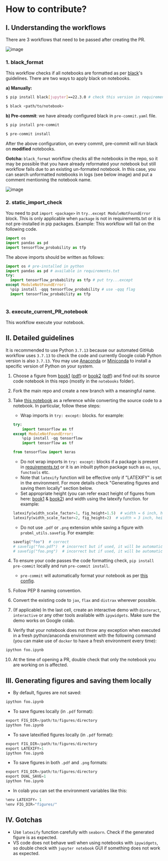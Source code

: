 # How to contribute?

## I. Understanding the workflows
There are 3 workflows that need to be passed after creating the PR.

![image](https://user-images.githubusercontent.com/59387624/178658825-4f4ed292-733d-41b1-9f9a-775160befea3.png)
### 1. black_format
This workflow checks if all notebooks are formatted as per [black](https://black.readthedocs.io/en/stable/)'s guidelines. There are two ways to apply black on notebooks.

**a) Manually:**
```sh
$ pip install black[jupyter]==22.3.0 # check this version in requirements-dev.txt
```
```sh
$ black <path/to/notebook>
```
**b) Pre-commit**: we have already configured black in `pre-commit.yaml` file.
```sh
$ pip install pre-commit
```
```sh
$ pre-commit install
```
After the above configuration, on every commit, pre-commit will run black on **modified** notebooks.

**Gotcha:** `black_format` workflow checks all the notebooks in the repo, so it may be possible that you have already reformated your notebook but still workflow fails due to an existing un-formated notebook. In this case, you can search unformatted notebooks in logs (see below image) and put a comment mentioning the notebook name.

![image](https://user-images.githubusercontent.com/59387624/178660753-4dc38535-e015-4b6b-a425-1298917f7612.png)

### 2. static_import_check
You need to put `import <package>` in `try..except ModuleNotFoundError` block. This is only applicable when `package` is not in requirements.txt or it is not pre-installed in pip packages.
Example: 
This workflow will fail on the following code.
```py
import os
import pandas as pd
import tensorflow_probability as tfp
```
The above imports should be written as follows: 
```py
import os # pre-installed in python
import pandas as pd # available in requirements.txt
try:
  import tensorflow_probability as tfp # put try...except
except ModuleNotFoundError:
  %pip install -qqq tensorflow_probability # use -qqq flag
  import tensorflow_probability as tfp
  
```
### 3. execute_current_PR_notebook
This workflow execute your notebook.

## II. Detailed guidelines

It is recommended to use Python `3.7.13` because our automated GitHub workflow uses `3.7.13` to check the code and currently Google colab Python version is also `3.7.13`. You may use [Anaconda](https://www.anaconda.com/) or [Miniconda](https://docs.conda.io/en/latest/miniconda.html) to install a specific version of Python on your system.

1. Choose a figure from [book1](https://probml.github.io/pml-book/book1.html) ([pdf](https://github.com/probml/pml-book/releases/latest/download/book1.pdf)) or [book2](https://probml.github.io/pml-book/book2.html) ([pdf](https://github.com/probml/pml2-book/releases/latest/download/pml2.pdf)) and find out its source code notebook in this repo (mostly in the `notebooks` folder).
2. Fork the main repo and create a new branch with a meaningful name.
3. Take [this notebook](https://github.com/probml/pyprobml/blob/master/notebooks/book1/02/discrete_prob_dist_plot.ipynb) as a reference while converting the source code to a notebook. In particular, follow these steps:
    * Wrap imports in `try: except:` blocks. for example:
    ```python
    try:
        import tensorflow as tf
    except ModuleNotFoundError:
        %pip install -qq tensorflow
        import tensorflow as tf

    from tensorflow import keras
    ```

    * Do not wrap imports in `try: except:` blocks if a package is present in [requirements.txt](requirements.txt) or it is an inbuilt python package such as `os`, `sys`, `functools` etc.
    * Note that `latexify` function will be effective only if "LATEXIFY" is set in the environment. For more details check "Generating figures and saving them locally" section below.
    * Set appropriate height (you can refer exact height of figures from here: [book1](https://github.com/probml/pyprobml/blob/master/internal/fig_height/fig_height_book1.md) & [book2](https://github.com/probml/pyprobml/blob/master/internal/fig_height/fig_height_book2.md))  and width using the latexify function. for example: 
    ```py
    latexify(width_scale_factor=1, fig_height=1.5)  # width = 6 inch, height = 1.5 inch
    latexify(width_scale_factor=2, fig_height=2)  # width = 3 inch, height = 2 inch
    ```
    * Do not use `.pdf` or `.png` extension while saving a figure with `probml_utils.savefig`. For example:
    ```py
    savefig("foo")  # correct
    # savefig("foo.pdf")  # incorrect but if used, it will be automatically converted based on LATEXIFY or other flags.
    # savefig("foo.png")  # incorrect but if used, it will be automatically converted based on LATEXIFY or other flags.
    ```

4. To ensure your code passes the code formatting check, `pip install pre-commit` locally and run `pre-commit install`.
    * `pre-commit` will automatically format your notebook as per [this config](https://github.com/probml/pyprobml/blob/master/.pre-commit-config.yaml).
6. Follow PEP 8 naming convention.
7. Convert the existing code to `jax`, `flax` and `distrax` wherever possible.
8. (If applicable) In the last cell, create an interactive demo with `@interact`, `interactive` or any other tools available with `ipywidgets`. Make sure the demo works on Google colab.
9. Verify that your notebook does not throw any exception when executed in a fresh python/anaconda environment with the following command (you can make use of `docker` to have a fresh environment every time):

```bash
ipython foo.ipynb
```
10. At the time of opening a PR, double check that only the notebook you are working on is affected.

## III. Generating figures and saving them locally
* By default, figures are not saved:
```py
ipython foo.ipynb
```
* To save figures locally (in `.pdf` format):
```py
export FIG_DIR=/path/to/figures/directory
ipython foo.ipynb
```
* To save latexified figures locally (in `.pdf` format):
```py
export FIG_DIR=/path/to/figures/directory
export LATEXIFY=1
ipython foo.ipynb
```
* To save figures in both `.pdf` and `.png` formats:
```py
export FIG_DIR=/path/to/figures/directory
export DUAL_SAVE=1
ipython foo.ipynb
```
* In colab you can set the environment variables like this:
```py
%env LATEXIFY= 1
%env FIG_DIR="figures/"
```

## IV. Gotchas

* Use `latexify` function carefully with `seaborn`. Check if the generated figure is as expected.
* VS code does not behave well when using notebooks with `ipywidgets`, so double check with `jupyter notebook` GUI if something does not work as expected.
